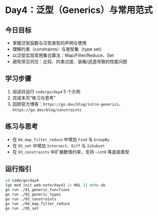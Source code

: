 # Day4：泛型（Generics）与常用范式

## 今日目标
- 掌握泛型函数与泛型类型的声明与使用
- 理解约束（constraints）与类型集（type set）
- 以泛型实现常用集合算法：Map/Filter/Reduce、Set
- 避免常见坑位：比较、约束过度、装箱/逃逸导致的性能问题

## 学习步骤
1. 阅读并运行 `code/go/day4` 5 个示例
2. 完成本页“练习与思考”
3. 回顾官方博客：`https://go.dev/blog/intro-generics`、`https://go.dev/blog/constraints`

## 练习与思考
- 在 `04_map_filter_reduce` 中增加 `Find` 与 `GroupBy`
- 在 `05_set` 中增加 `Intersect`、`Diff` 与 `IsSubset`
- 在 `03_constraints` 中扩展数值约束，支持 `~int8` 等底层类型

## 运行指引
```bash
cd code/go/day4
(go mod init web-note/day4) 2> NUL || echo ok
go run ./01_generic_functions
go run ./02_generic_types
go run ./03_constraints
go run ./04_map_filter_reduce
go run ./05_set
``` 
